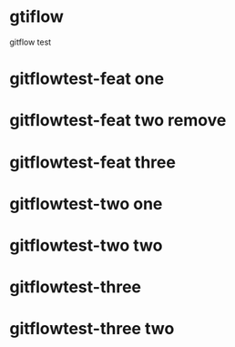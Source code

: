 # gtiflow
gitflow test
# gitflowtest-feat one
# gitflowtest-feat two remove
# gitflowtest-feat three
# gitflowtest-two one
# gitflowtest-two two
# gitflowtest-three
# gitflowtest-three two
